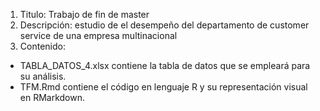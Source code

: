 1. Titulo: Trabajo de fin de master
2. Descripción: estudio de el desempeño del departamento de customer service de una empresa multinacional
3. Contenido:
- TABLA_DATOS_4.xlsx contiene la tabla de datos que se empleará para su análisis.
- TFM.Rmd contiene el código en lenguaje R y su representación visual en RMarkdown.
